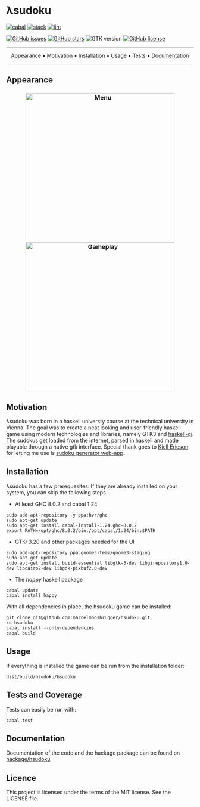 # λsudoku

[![cabal](https://github.com/haskell-game-archives/hsudoku/workflows/cabal/badge.svg)](https://github.com/haskell-game-archives/hsudoku/actions?query=workflow%3Acabal)
[![stack](https://github.com/haskell-game-archives/hsudoku/workflows/stack/badge.svg)](https://github.com/haskell-game-archives/hsudoku/actions?query=workflow%3Astack)
[![lint](https://github.com/haskell-game-archives/hsudoku/workflows/lint/badge.svg)](https://github.com/haskell-game-archives/hsudoku/actions?query=workflow%3Alint)

[![GitHub issues](https://img.shields.io/github/issues/mmsbrggr/hsudoku.svg)](https://github.com/mmsbrggr/hsudoku/issues)
[![GitHub stars](https://img.shields.io/github/stars/mmsbrggr/hsudoku.svg)](https://github.com/mmsbrggr/hsudoku/stargazers)
![GTK version](https://img.shields.io/badge/GTK-3.20-blue.svg)
[![GitHub license](https://img.shields.io/badge/license-MIT-blue.svg)](https://raw.githubusercontent.com/mmsbrggr/hsudoku/master/LICENSE)

-------
<p align="center">
    <a href="#appearance">Appearance</a> &bull;
    <a href="#motivation">Motivation</a> &bull;
    <a href="#installation">Installation</a> &bull;
    <a href="#installation">Usage</a> &bull;
    <a href="#tests-and-coverage">Tests</a> &bull;
    <a href="#documentation">Documentation</a>
</p>

-------

## Appearance

<h3 align="center">
  <img width="400px" src="gui/menu.png" alt="Menu" />
  <img width="400px" src="gui/play.gif" alt="Gameplay" />
</h3>

## Motivation
λsudoku was born in a haskell universty course at the technical university in Vienna.
The goal was to create a neat looking and user-friendly haskell game using modern technologies and libraries, namely GTK3 and [haskell-gi](https://github.com/haskell-gi/haskell-gi).
The sudokus get loaded from the internet, parsed in haskell and made playable through a native gtk interface.
Special thank goes to [Kjell Ericson](https://kjell.haxx.se/sudoku/) for letting me use is [sudoku generator web-app](https://kjell.haxx.se/sudoku/).

## Installation
λsudoku has a few prerequesites. If they are already installed on your system, you can skip the following steps.
- At least GHC 8.0.2 and cabal 1.24
```
sudo add-apt-repository -y ppa:hvr/ghc
sudo apt-get update
sudo apt-get install cabal-install-1.24 ghc-8.0.2
export PATH=/opt/ghc/8.0.2/bin:/opt/cabal/1.24/bin:$PATH
```
- GTK+3.20 and other packages needed for the UI
```
sudo add-apt-repository ppa:gnome3-team/gnome3-staging
sudo apt-get update
sudo apt-get install build-essential libgtk-3-dev libgirepository1.0-dev libcairo2-dev libgdk-pixbuf2.0-dev
```
- The *happy* haskell package
```
cabal update
cabal install happy
```

With all dependencies in place, the hsudoku game can be installed:
```
git clone git@github.com:marcelmoosbrugger/hsudoku.git
cd hsudoku
cabal install --only-dependencies
cabal build
```

## Usage
If everything is installed the game can be run from the installation folder:
```
dist/build/hsudoku/hsudoku
```

## Tests and Coverage
Tests can easily be run with:
```
cabal test
```

## Documentation
Documentation of the code and the hackage package can be found on [hackage/hsudoku](https://hackage.haskell.org/package/hsudoku)

## Licence
This project is licensed under the terms of the MIT license. See the LICENSE file.
